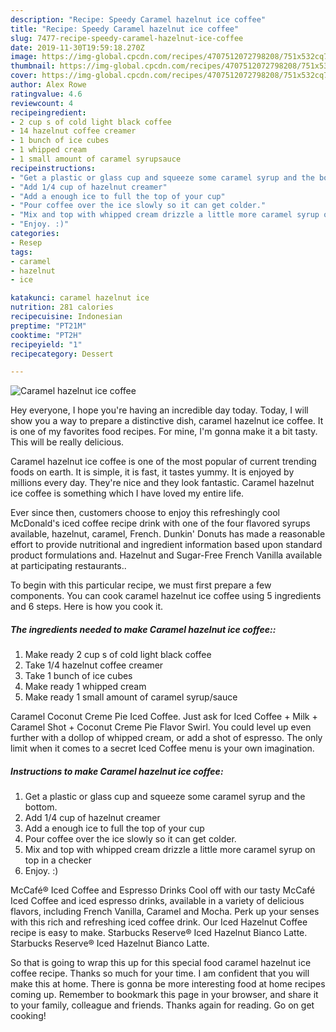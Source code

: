 ```yaml
---
description: "Recipe: Speedy Caramel hazelnut ice coffee"
title: "Recipe: Speedy Caramel hazelnut ice coffee"
slug: 7477-recipe-speedy-caramel-hazelnut-ice-coffee
date: 2019-11-30T19:59:18.270Z
image: https://img-global.cpcdn.com/recipes/4707512072798208/751x532cq70/caramel-hazelnut-ice-coffee-recipe-main-photo.jpg
thumbnail: https://img-global.cpcdn.com/recipes/4707512072798208/751x532cq70/caramel-hazelnut-ice-coffee-recipe-main-photo.jpg
cover: https://img-global.cpcdn.com/recipes/4707512072798208/751x532cq70/caramel-hazelnut-ice-coffee-recipe-main-photo.jpg
author: Alex Rowe
ratingvalue: 4.6
reviewcount: 4
recipeingredient:
- 2 cup s of cold light black coffee
- 14 hazelnut coffee creamer
- 1 bunch of ice cubes
- 1 whipped cream
- 1 small amount of caramel syrupsauce
recipeinstructions:
- "Get a plastic or glass cup and squeeze some caramel syrup and the bottom."
- "Add 1/4 cup of hazelnut creamer"
- "Add a enough ice to full the top of your cup"
- "Pour coffee over the ice slowly so it can get colder."
- "Mix and top with whipped cream drizzle a little more caramel syrup on top in a checker"
- "Enjoy. :)"
categories:
- Resep
tags:
- caramel
- hazelnut
- ice

katakunci: caramel hazelnut ice
nutrition: 281 calories
recipecuisine: Indonesian
preptime: "PT21M"
cooktime: "PT2H"
recipeyield: "1"
recipecategory: Dessert

---
```



![Caramel hazelnut ice coffee](https://img-global.cpcdn.com/recipes/4707512072798208/751x532cq70/caramel-hazelnut-ice-coffee-recipe-main-photo.jpg)

Hey everyone, I hope you're having an incredible day today. Today, I will show you a way to prepare a distinctive dish, caramel hazelnut ice coffee. It is one of my favorites food recipes. For mine, I'm gonna make it a bit tasty. This will be really delicious.

Caramel hazelnut ice coffee is one of the most popular of current trending foods on earth. It is simple, it is fast, it tastes yummy. It is enjoyed by millions every day. They're nice and they look fantastic. Caramel hazelnut ice coffee is something which I have loved my entire life.

Ever since then, customers choose to enjoy this refreshingly cool McDonald&#39;s iced coffee recipe drink with one of the four flavored syrups available, hazelnut, caramel, French. Dunkin&#39; Donuts has made a reasonable effort to provide nutritional and ingredient information based upon standard product formulations and. Hazelnut and Sugar-Free French Vanilla available at participating restaurants..


To begin with this particular recipe, we must first prepare a few components. You can cook caramel hazelnut ice coffee using 5 ingredients and 6 steps. Here is how you cook it.

##### The ingredients needed to make Caramel hazelnut ice coffee::

1. Make ready 2 cup s of cold light black coffee
1. Take 1/4 hazelnut coffee creamer
1. Take 1 bunch of ice cubes
1. Make ready 1 whipped cream
1. Make ready 1 small amount of caramel syrup/sauce


Caramel Coconut Creme Pie Iced Coffee. Just ask for Iced Coffee + Milk + Caramel Shot + Coconut Creme Pie Flavor Swirl. You could level up even further with a dollop of whipped cream, or add a shot of espresso. The only limit when it comes to a secret Iced Coffee menu is your own imagination. 

##### Instructions to make Caramel hazelnut ice coffee:

1. Get a plastic or glass cup and squeeze some caramel syrup and the bottom.
1. Add 1/4 cup of hazelnut creamer
1. Add a enough ice to full the top of your cup
1. Pour coffee over the ice slowly so it can get colder.
1. Mix and top with whipped cream drizzle a little more caramel syrup on top in a checker
1. Enjoy. :)


McCafé® Iced Coffee and Espresso Drinks Cool off with our tasty McCafé Iced Coffee and iced espresso drinks, available in a variety of delicious flavors, including French Vanilla, Caramel and Mocha. Perk up your senses with this rich and refreshing iced coffee drink. Our Iced Hazelnut Coffee recipe is easy to make. Starbucks Reserve® Iced Hazelnut Bianco Latte. Starbucks Reserve® Iced Hazelnut Bianco Latte. 

So that is going to wrap this up for this special food caramel hazelnut ice coffee recipe. Thanks so much for your time. I am confident that you will make this at home. There is gonna be more interesting food at home recipes coming up. Remember to bookmark this page in your browser, and share it to your family, colleague and friends. Thanks again for reading. Go on get cooking!
